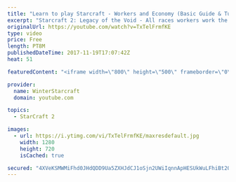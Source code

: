 ```yaml
---
title: "Learn to play Starcraft - Workers and Economy (Basic Guide & Tutorial)"
excerpt: "Starcraft 2: Legacy of the Void - All races workers work the same (mule notwithstanding!)  Wiki on mining: http://wiki.teamliquid.net/starcraft2/Mining_Minerals"
originalUrl: https://youtube.com/watch?v=TxTelFrmfKE
type: video
price: Free
length: PT8M
publishedDateTime: 2017-11-19T17:07:42Z
heat: 51

featuredContent: "<iframe width=\"800\" height=\"500\" frameborder=\"0\" src=\"https://www.youtube.com/embed/TxTelFrmfKE\" allow=\"accelerometer; autoplay; encrypted-media; gyroscope; picture-in-picture\" allowfullscreen></iframe>"

provider:
  name: WinterStarcraft
  domain: youtube.com

topics:
  - StarCraft 2

images:
  - url: https://i.ytimg.com/vi/TxTelFrmfKE/maxresdefault.jpg
    width: 1280
    height: 720
    isCached: true

secured: "4XVeKSMWMiFhd0JHdQDD9Ua5ZXHJdCJ1oSjn2UWiIqnnApHESUkWuLFhiBt2QVqYpfMyb+McuW0JqZ+wzUkt2wYX9qJy/mMeNJUwLdopdC6rCGLOFcdUBf2TwX63xrarXuZ5RbvrhyTGxERi1+wp4BX+2aIdRSM6nxfK3/KIgLQcp0SzksErfYAazaeyO1kSyN1zTTRJq0mB7cKdY6aBvgAR4n5JDv6O+5kPZESWSI4+qKBevpZV0k7fWnfDRz7JL1ivGkVkYUmLTOD6LqC0zq/CC8baZT+5kHjfJjj2WZlTQCkIwJxAkqM97E2DIN5O9GWgjt3wKvEOjLkTIJCsmz6gQtRKJXnNFqt6/hq3X0oy9O/Xq9hHeWKknedntCrJykmH3SNPEl/2ELje6FYXFr/RxXj0RbviWne7Zkms0uw=;5QOGMPGrs0ZdV9ee7hiuFA=="
---
```


